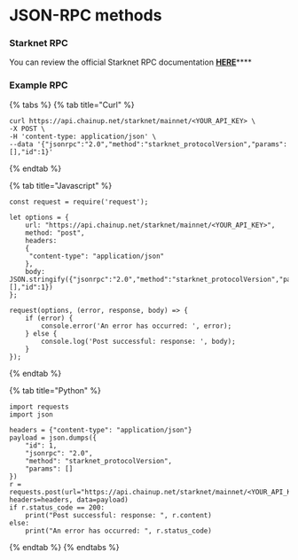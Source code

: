 # JSON-RPC methods

### Starknet RPC

You can review the official Starknet RPC documentation [**HERE**](https://github.com/starkware-libs/starknet-specs/blob/master/starknet\_vs\_ethereum\_node\_apis.md)****

### Example RPC

{% tabs %}
{% tab title="Curl" %}
```
curl https://api.chainup.net/starknet/mainnet/<YOUR_API_KEY> \
-X POST \
-H 'content-type: application/json' \
--data '{"jsonrpc":"2.0","method":"starknet_protocolVersion","params":[],"id":1}' 
```
{% endtab %}

{% tab title="Javascript" %}
```
const request = require('request');

let options = {
    url: "https://api.chainup.net/starknet/mainnet/<YOUR_API_KEY>",
    method: "post",
    headers:
    { 
     "content-type": "application/json"
    },
    body: JSON.stringify({"jsonrpc":"2.0","method":"starknet_protocolVersion","params":[],"id":1})
};

request(options, (error, response, body) => {
    if (error) {
        console.error('An error has occurred: ', error);
    } else {
        console.log('Post successful: response: ', body);
    }
});
```
{% endtab %}

{% tab title="Python" %}
```
import requests
import json

headers = {"content-type": "application/json"}
payload = json.dumps({
    "id": 1,
    "jsonrpc": "2.0",
    "method": "starknet_protocolVersion",
    "params": []
})
r = requests.post(url="https://api.chainup.net/starknet/mainnet/<YOUR_API_KEY>", headers=headers, data=payload)
if r.status_code == 200:
    print("Post successful: response: ", r.content)
else:
    print("An error has occurred: ", r.status_code)
```
{% endtab %}
{% endtabs %}
